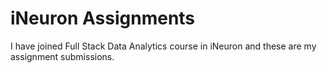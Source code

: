 # iNeuron Assignments

I have joined Full Stack Data Analytics course in iNeuron and these are my assignment submissions.
